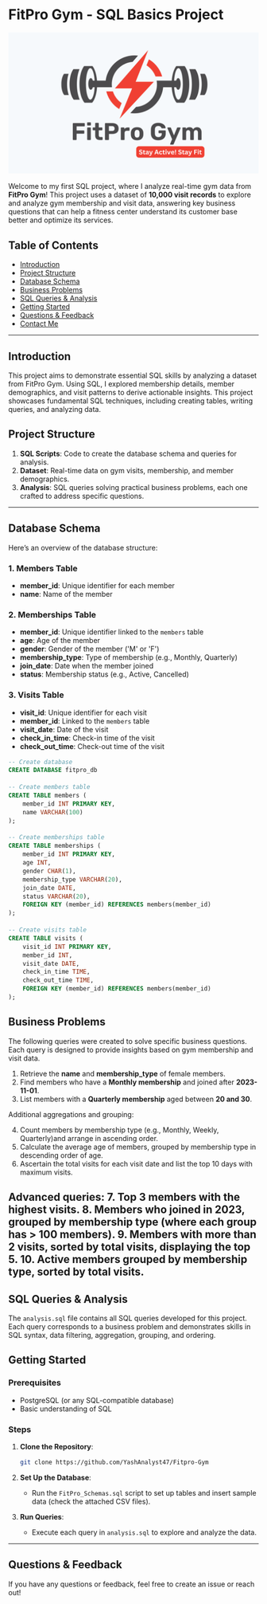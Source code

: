 # FitPro Gym - SQL Basics Project

![Project Image Placeholder](https://github.com/YashAnalyst47/Fitpro-Gym/blob/main/Fitpro_logo.png)

Welcome to my first SQL project, where I analyze real-time gym data from **FitPro Gym**! This project uses a dataset of **10,000 visit records** to explore and analyze gym membership and visit data, answering key business questions that can help a fitness center understand its customer base better and optimize its services.

## Table of Contents
- [Introduction](#introduction)
- [Project Structure](#project-structure)
- [Database Schema](#database-schema)
- [Business Problems](#business-problems)
- [SQL Queries & Analysis](#sql-queries--analysis)
- [Getting Started](#getting-started)
- [Questions & Feedback](#questions--feedback)
- [Contact Me](#contact-me)

---

## Introduction

This project aims to demonstrate essential SQL skills by analyzing a dataset from FitPro Gym. Using SQL, I explored membership details, member demographics, and visit patterns to derive actionable insights. This project showcases fundamental SQL techniques, including creating tables, writing queries, and analyzing data.

## Project Structure

1. **SQL Scripts**: Code to create the database schema and queries for analysis.
2. **Dataset**: Real-time data on gym visits, membership, and member demographics.
3. **Analysis**: SQL queries solving practical business problems, each one crafted to address specific questions.

---

## Database Schema

Here’s an overview of the database structure:

### 1. **Members Table**
- **member_id**: Unique identifier for each member
- **name**: Name of the member

### 2. **Memberships Table**
- **member_id**: Unique identifier linked to the `members` table
- **age**: Age of the member
- **gender**: Gender of the member ('M' or 'F')
- **membership_type**: Type of membership (e.g., Monthly, Quarterly)
- **join_date**: Date when the member joined
- **status**: Membership status (e.g., Active, Cancelled)

### 3. **Visits Table**
- **visit_id**: Unique identifier for each visit
- **member_id**: Linked to the `members` table
- **visit_date**: Date of the visit
- **check_in_time**: Check-in time of the visit
- **check_out_time**: Check-out time of the visit

``` SQL
-- Create database
CREATE DATABASE fitpro_db

-- Create members table
CREATE TABLE members (
    member_id INT PRIMARY KEY,
    name VARCHAR(100)
);

-- Create memberships table
CREATE TABLE memberships (
    member_id INT PRIMARY KEY,
    age INT,
    gender CHAR(1),
    membership_type VARCHAR(20),
    join_date DATE,
    status VARCHAR(20),
    FOREIGN KEY (member_id) REFERENCES members(member_id)
);

-- Create visits table
CREATE TABLE visits (
    visit_id INT PRIMARY KEY,
    member_id INT,
    visit_date DATE,
    check_in_time TIME,
    check_out_time TIME,
    FOREIGN KEY (member_id) REFERENCES members(member_id)
);
```

## Business Problems

The following queries were created to solve specific business questions. Each query is designed to provide insights based on gym membership and visit data.

1. Retrieve the **name** and **membership_type** of female members.
2. Find members who have a **Monthly membership** and joined after **2023-11-01**.
3. List members with a **Quarterly membership** aged between **20 and 30**.

Additional aggregations and grouping:

4. Count members by membership type (e.g., Monthly, Weekly, Quarterly)and arrange in ascending order.
5. Calculate the average age of members, grouped by membership type in descending order of age.
6. Ascertain the total visits for each visit date and list the top 10 days with maximum visits.

Advanced queries:
7. Top 3 members with the highest visits.
8. Members who joined in 2023, grouped by membership type (where each group has > 100 members).
9. Members with more than 2 visits, sorted by total visits, displaying the top 5. 
10. Active members grouped by membership type, sorted by total visits.
---

## SQL Queries & Analysis

The `analysis.sql` file contains all SQL queries developed for this project. Each query corresponds to a business problem and demonstrates skills in SQL syntax, data filtering, aggregation, grouping, and ordering.

## Getting Started

### Prerequisites
- PostgreSQL (or any SQL-compatible database)
- Basic understanding of SQL

### Steps
1. **Clone the Repository**:
   ```bash
   git clone https://github.com/YashAnalyst47/Fitpro-Gym
   ```
2. **Set Up the Database**:
   - Run the `FitPro_Schemas.sql` script to set up tables and insert sample data (check the attached CSV files).

3. **Run Queries**:
   - Execute each query in `analysis.sql` to explore and analyze the data.

---

## Questions & Feedback

If you have any questions or feedback, feel free to create an issue or reach out!
